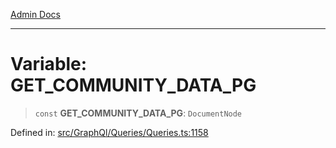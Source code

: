 [Admin Docs](/)

***

# Variable: GET\_COMMUNITY\_DATA\_PG

> `const` **GET\_COMMUNITY\_DATA\_PG**: `DocumentNode`


Defined in: [src/GraphQl/Queries/Queries.ts:1158](https://github.com/PalisadoesFoundation/talawa-admin/blob/main/src/GraphQl/Queries/Queries.ts#L1158)
